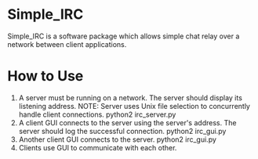 Simple_IRC
==========
Simple_IRC is a software package which allows simple chat relay over
a network between client applications.


How to Use
=======
1) A server must be running on a network. The server should display
its listening address. NOTE: Server uses Unix file selection to
concurrently handle client connections.
    python2 irc_server.py
2) A client GUI connects to the server using the server's
address. The server should log the successful connection.
    python2 irc_gui.py
3) Another client GUI connects to the server.
    python2 irc_gui.py
4) Clients use GUI to communicate with each other.
